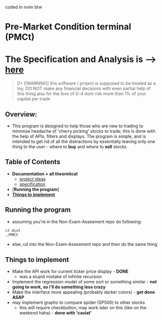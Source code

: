 coded in nvim btw
# Pre-Market Condition terminal (PMCt)
# The Specification and Analysis is --> [here](https://github.com/dannim272/Non-Exam-Assesment/tree/master/written-spec)

> [!> [!WARNING]
> this software / project is supposed to be treated as a toy, DO NOT make any financial decisions with even partial help of this thing
> also for the love of G-d dont risk more than 1% of your capital per trade

## Overview:
- This program is designed to help those who are new to trading to minimise headache of 'cherry picking' stocks to trade; this is done with the help of APIs, filters and displays. The program is simple, and is intended to get rid of all the distractions by essentially leaving only one thing to the user - where to **buy** and where to **sell** stocks

## Table of Contents
- **Documentation + all theoretical**
    - [project ideas](https://github.com/dannim272/Non-Exam-Assesment/blob/master/theory/Project%20Ideas.md)
    - [specification](https://github.com/dannim272/Non-Exam-Assesment/blob/master/theory/Specification.md)
- [**Running the program**]
- [**Things to implement**](#things-to-implement)

## Running the program
- assuming you're in the Non-Exam-Assesment repo do following:
```bash
cd dist
./PMCt
```
- else, cd into the Non-Exam-Assesment repo and then do the same thing

## Things to implement
- Make the API work for current ticker price display - **DONE**
    - was a stupid mistake of infinite recursion
- Implement the regression model of some sort or something similar - **not going to work, so i'll do something less crazy**
- Make the interface more appealing (probably darker colors) - **get done ASAP**
- may implement graphs to compare spider (SP500) to other stocks
    - this will require checkbutton, may work later on this (like on the weekend haha) - **done with 'caviat'**
